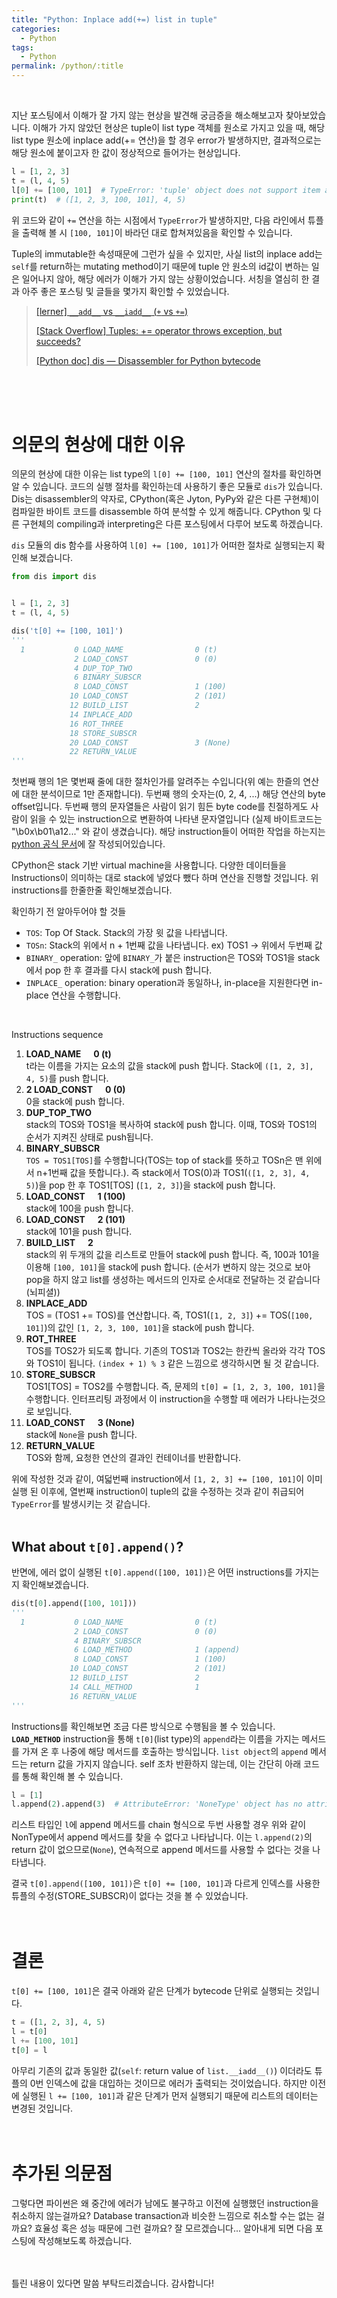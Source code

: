 ```yaml
---
title: "Python: Inplace add(+=) list in tuple"
categories:
  - Python
tags:
  - Python
permalink: /python/:title
---
```


<br>

지난 포스팅에서 이해가 잘 가지 않는 현상을 발견해 궁금증을 해소해보고자 찾아보았습니다. 이해가 가지 않았던 현상은 tuple이 list type 객체를 원소로 가지고 있을 때, 해당 list type 원소에 inplace add(+= 연산)을 할 경우 error가 발생하지만, 결과적으로는 해당 원소에 붙이고자 한 값이 정상적으로 들어가는 현상입니다.

```python
l = [1, 2, 3]
t = (l, 4, 5)
l[0] += [100, 101]  # TypeError: 'tuple' object does not support item assignment
print(t)  # ([1, 2, 3, 100, 101], 4, 5)
```

위 코드와 같이 `+=` 연산을 하는 시점에서 `TypeError`가 발생하지만, 다음 라인에서 튜플을 출력해 볼 시 `[100, 101]`이 바라던 대로 합쳐져있음을 확인할 수 있습니다.

Tuple의 immutable한 속성때문에 그런가 싶을 수 있지만, 사실 list의 inplace add는 `self`를 return하는 mutating method이기 때문에 tuple 안 원소의 id값이 변하는 일은 일어나지 않아, 해당 에러가 이해가 가지 않는 상황이었습니다. 서칭을 열심히 한 결과 아주 좋은 포스팅 및 글들을 몇가지 확인할 수 있었습니다.

> [[lerner] `__add__` vs `__iadd__` (`+` vs `+=`)](https://lerner.co.il/2019/06/06/why-do-python-lists-let-you-a-tuple-when-you-cant-a-tuple/)
>
> [[Stack Overflow] Tuples: += operator throws exception, but succeeds?](https://stackoverflow.com/questions/38344244/tuples-operator-throws-exception-but-succeeds)
>
> [[Python doc] dis — Disassembler for Python bytecode](https://docs.python.org/3/library/dis.html#module-dis)

<br>
<br>
<br>

# 의문의 현상에 대한 이유

의문의 현상에 대한 이유는 list type의 `l[0] += [100, 101]` 연산의 절차를 확인하면 알 수 있습니다. 코드의 실행 절차를 확인하는데 사용하기 좋은 모듈로 `dis`가 있습니다. Dis는 disassembler의 약자로, CPython(혹은 Jyton, PyPy와 같은 다른 구현체)이 컴파일한 바이트 코드를 disassemble 하여 분석할 수 있게 해줍니다. CPython 및 다른 구현체의 compiling과 interpreting은 다른 포스팅에서 다루어 보도록 하겠습니다.

`dis` 모듈의 dis 함수를 사용하여 `l[0] += [100, 101]`가 어떠한 절차로 실행되는지 확인해 보겠습니다.

```python
from dis import dis


l = [1, 2, 3]
t = (l, 4, 5)

dis('t[0] += [100, 101]')
'''
  1           0 LOAD_NAME                0 (t)
              2 LOAD_CONST               0 (0)
              4 DUP_TOP_TWO
              6 BINARY_SUBSCR
              8 LOAD_CONST               1 (100)
             10 LOAD_CONST               2 (101)
             12 BUILD_LIST               2
             14 INPLACE_ADD
             16 ROT_THREE
             18 STORE_SUBSCR
             20 LOAD_CONST               3 (None)
             22 RETURN_VALUE
'''
```

첫번째 행의 1은 몇번째 줄에 대한 절차인가를 알려주는 수입니다(위 예는 한즐의 연산에 대한 분석이므로 1만 존재합니다). 두번째 행의 숫자는(0, 2, 4, ...) 해당 연산의 byte offset입니다. 두번째 행의 문자열들은 사람이 읽기 힘든 byte code를 친절하게도 사람이 읽을 수 있는 instruction으로 변환하여 나타낸 문자열입니다 (실제 바이트코드는 "\b0x\b01\a12..." 와 같이 생겼습니다). 해당 instruction들이 어떠한 작업을 하는지는 [python 공식 문서](https://docs.python.org/3/library/dis.html#python-bytecode-instructions)에 잘 작성되어있습니다.

CPython은 stack 기반 virtual machine을 사용합니다. 다양한 데이터들을 Instructions이 의미하는 대로 stack에 넣었다 뺐다 하며 연산을 진행할 것입니다. 위 instructions를 한줄한줄 확인해보겠습니다.

확인하기 전 알아두어야 할 것들
* `TOS`: Top Of Stack. Stack의 가장 윗 값을 나타냅니다.
* `TOSn`: Stack의 위에서 n + 1번째 값을 나타냅니다. ex) TOS1 -> 위에서 두번째 값
* `BINARY_` operation: 앞에 `BINARY_`가 붙은 instruction은 TOS와 TOS1을 stack에서 pop 한 후 결과를 다시 stack에 push 합니다.
* `INPLACE_` operation: binary operation과 동일하나, in-place을 지원한다면 in-place 연산을 수행합니다.

<br>

Instructions sequence

1. **LOAD_NAME &nbsp;&nbsp;&nbsp;&nbsp; 0 (t)**\
t라는 이름을 가지는 요소의 값을 stack에 push 합니다. Stack에 `([1, 2, 3], 4, 5)`를 push 합니다.
2. **2 LOAD_CONST &nbsp;&nbsp;&nbsp;&nbsp; 0 (0)**\
0을 stack에 push 합니다.
3. **DUP_TOP_TWO**\
stack의 TOS와 TOS1을 복사하여 stack에 push 합니다. 이때, TOS와 TOS1의 순서가 지켜진 상태로 push됩니다.
4. **BINARY_SUBSCR**\
`TOS = TOS1[TOS]`를 수행합니다(TOS는 top of stack를 뜻하고 TOSn은 맨 위에서 n+1번째 값을 뜻합니다.). 즉 stack에서 TOS(0)과 TOS1(`([1, 2, 3], 4, 5)`)을 pop 한 후 TOS1[TOS] (`[1, 2, 3]`)을 stack에 push 합니다.
5. **LOAD_CONST &nbsp;&nbsp;&nbsp;&nbsp; 1 (100)**\
stack에 100을 push 합니다.
6. **LOAD_CONST &nbsp;&nbsp;&nbsp;&nbsp; 2 (101)**\
stack에 101을 push 합니다.
7. **BUILD_LIST &nbsp;&nbsp;&nbsp;&nbsp; 2**\
stack의 위 두개의 값을 리스트로 만들어 stack에 push 합니다. 즉, 100과 101을 이용해 `[100, 101]`을 stack에 push 합니다. (순서가 변하지 않는 것으로 보아 pop을 하지 않고 list를 생성하는 메서드의 인자로 순서대로 전달하는 것 같습니다(뇌피셜))
8. **INPLACE_ADD**\
TOS = (TOS1 += TOS)를 연산합니다. 즉, TOS1(`[1, 2, 3]`) += TOS(`[100, 101]`)의 값인 `[1, 2, 3, 100, 101]`을 stack에 push 합니다.
9. **ROT_THREE**\
TOS를 TOS2가 되도록 합니다. 기존의 TOS1과 TOS2는 한칸씩 올라와 각각 TOS와 TOS1이 됩니다. `(index + 1) % 3` 같은 느낌으로 생각하시면 될 것 같습니다.
10. **STORE_SUBSCR**\
TOS1[TOS] = TOS2를 수행합니다. 즉, 문제의 `t[0] = [1, 2, 3, 100, 101]`을 수행합니다. 인터프리팅 과정에서 이 instruction을 수행할 때 에러가 나타나는것으로 보입니다.
11. **LOAD_CONST &nbsp;&nbsp;&nbsp;&nbsp; 3 (None)**\
stack에 `None`을 push 합니다.
12. **RETURN_VALUE**\
TOS와 함께, 요청한 연산의 결과인 컨테이너를 반환합니다.

위에 작성한 것과 같이, 여덟번째 instruction에서 `[1, 2, 3] += [100, 101]`이 이미 실행 된 이후에, 열번째 instruction이 tuple의 값을 수정하는 것과 같이 취급되어 `TypeError`를 발생시키는 것 같습니다.
<br>
<br>

## What about `t[0].append()`?

반면에, 에러 없이 실행된 `t[0].append([100, 101])`은 어떤 instructions를 가지는지 확인해보겠습니다.

```python
dis(t[0].append([100, 101]))
'''
  1           0 LOAD_NAME                0 (t)
              2 LOAD_CONST               0 (0)
              4 BINARY_SUBSCR
              6 LOAD_METHOD              1 (append)
              8 LOAD_CONST               1 (100)
             10 LOAD_CONST               2 (101)
             12 BUILD_LIST               2
             14 CALL_METHOD              1
             16 RETURN_VALUE
'''
```

Instructions를 확인해보면 조금 다른 방식으로 수행됨을 볼 수 있습니다. **`LOAD_METHOD`** instruction을 통해 `t[0]`\(list type)의 `append`라는 이름을 가지는 메서드를 가져 온 후 나중에 해당 메서드를 호출하는 방식입니다. `list object`의 `append` 메서드는 return 값을 가지지 않습니다. self 조차 반환하지 않는데, 이는 간단히 아래 코드를 통해 확인해 볼 수 있습니다.

```python
l = [1]
l.append(2).append(3)  # AttributeError: 'NoneType' object has no attribute 'append'
```

리스트 타입인 `l`에 append 메서드를 chain 형식으로 두번 사용할 경우 위와 같이 NonType에서 append 메서드를 찾을 수 없다고 나타납니다. 이는 `l.append(2)`의 return 값이 없으므로(`None`), 연속적으로 append 메서드를 사용할 수 없다는 것을 나타냅니다.

결국 `t[0].append([100, 101])`은 `t[0] += [100, 101]`과 다르게 인덱스를 사용한 튜플의 수정(STORE_SUBSCR)이 없다는 것을 볼 수 있었습니다.
<br>
<br>
<br>

# 결론

`t[0] += [100, 101]`은 결국 아래와 같은 단계가 bytecode 단위로 실행되는 것입니다.

```python
t = ([1, 2, 3], 4, 5)
l = t[0]
l += [100, 101]
t[0] = l
```

아무리 기존의 값과 동일한 값(`self`: return value of `list.__iadd__()`) 이더라도 튜플의 0번 인덱스에 값을 대입하는 것이므로 에러가 출력되는 것이었습니다. 하지만 이전에 실행된 `l += [100, 101]`과 같은 단계가 먼저 실행되기 때문에 리스트의 데이터는 변경된 것입니다.
<br>
<br>
<br>

# 추가된 의문점

그렇다면 파이썬은 왜 중간에 에러가 남에도 불구하고 이전에 실행했던 instruction을 취소하지 않는걸까요? Database transaction과 비슷한 느낌으로 취소할 수는 없는 걸까요? 효율성 혹은 성능 때문에 그런 걸까요? 잘 모르겠습니다... 알아내게 되면 다음 포스팅에 작성해보도록 하겠습니다.
<br>
<br>
<br>

틀린 내용이 있다면 말씀 부탁드리겠습니다. 감사합니다!